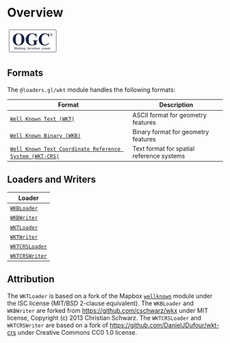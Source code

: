 # Overview

![ogc-logo](../../images/logos/ogc-logo-60.png)

## Formats

The `@loaders.gl/wkt` module handles the following formats:

| Format                                         | Description                      |
| ---------------------------------------------- | -------------------------------- |
| [`Well Known Text (WKT)`](/docs/modules/wkt/formats/wkt)         | ASCII format for geometry features |
| [`Well Known Binary (WKB)`](/docs/modules/wkt/formats/wkb)         | Binary format for geometry features         |
| [`Well Known Text Coordinate Reference System (WKT-CRS)`](/docs/modules/wkt/formats/wkt-crs) | Text format for spatial reference systems        |

## Loaders and Writers

| Loader                                                           |
| ---------------------------------------------------------------- |
| [`WKBLoader`](/docs/modules/wkt/api-reference/wkb-loader)        |
| [`WKBWriter`](/docs/modules/wkt/api-reference/wkb-writer)        |
| [`WKTLoader`](/docs/modules/wkt/api-reference/wkt-loader)        |
| [`WKTWriter`](/docs/modules/wkt/api-reference/wkt-writer)        |
| [`WKTCRSLoader`](/docs/modules/wkt/api-reference/wkt-crs-loader) |
| [`WKTCRSWriter`](/docs/modules/wkt/api-reference/wkt-crs-writer) |


## Attribution

The `WKTLoader` is based on a fork of the Mapbox [`wellknown`](https://github.com/mapbox/wellknown) module under the ISC license (MIT/BSD 2-clause equivalent).
The `WKBLoader` and `WKBWriter` are forked from https://github.com/cschwarz/wkx under MIT license, Copyright (c) 2013 Christian Schwarz.
The `WKTCRSLoader` and `WKTCRSWriter` are based on a fork of https://github.com/DanielJDufour/wkt-crs under Creative Commons CC0 1.0 license.
